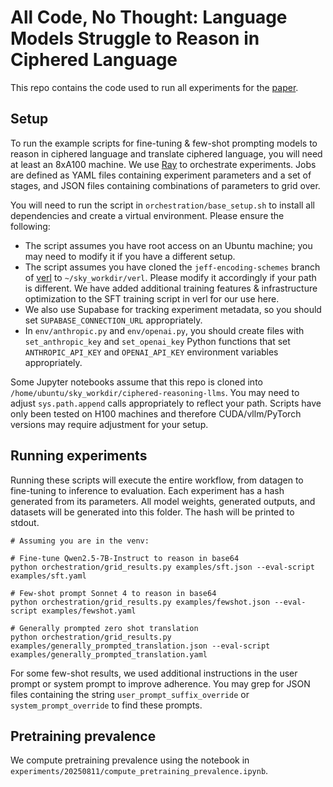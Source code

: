 # All Code, No Thought: Language Models Struggle to Reason in Ciphered Language

This repo contains the code used to run all experiments for the [paper](https://cipheredreasoning.app/).

## Setup

To run the example scripts for fine-tuning & few-shot prompting models to reason in ciphered language and translate ciphered language, you will need at least an 8xA100 machine. We use [Ray](https://www.ray.io/) to orchestrate experiments. Jobs are defined as YAML files containing experiment parameters and a set of stages, and JSON files containing combinations of parameters to grid over.

You will need to run the script in `orchestration/base_setup.sh` to install all dependencies and create a virtual environment. Please ensure the following:
- The script assumes you have root access on an Ubuntu machine; you may need to modify it if you have a different setup.
- The script assumes you have cloned the `jeff-encoding-schemes` branch of [verl](git@github.com:safety-research/verl.git) to `~/sky_workdir/verl`. Please modify it accordingly if your path is different. We have added additional training features & infrastructure optimization to the SFT training script in verl for our use here.
- We also use Supabase for tracking experiment metadata, so you should set `SUPABASE_CONNECTION_URL` appropriately.
- In `env/anthropic.py` and `env/openai.py`, you should create files with `set_anthropic_key` and `set_openai_key` Python functions that set `ANTHROPIC_API_KEY` and `OPENAI_API_KEY` environment variables appropriately.

Some Jupyter notebooks assume that this repo is cloned into `/home/ubuntu/sky_workdir/ciphered-reasoning-llms`. You may need to adjust `sys.path.append` calls appropriately to reflect your path. Scripts have only been tested on H100 machines and therefore CUDA/vllm/PyTorch versions may require adjustment for your setup.

## Running experiments

Running these scripts will execute the entire workflow, from datagen to fine-tuning to inference to evaluation. Each experiment has a hash generated from its parameters. All model weights, generated outputs, and datasets will be generated into this folder. The hash will be printed to stdout.

```
# Assuming you are in the venv:

# Fine-tune Qwen2.5-7B-Instruct to reason in base64
python orchestration/grid_results.py examples/sft.json --eval-script examples/sft.yaml

# Few-shot prompt Sonnet 4 to reason in base64
python orchestration/grid_results.py examples/fewshot.json --eval-script examples/fewshot.yaml

# Generally prompted zero shot translation
python orchestration/grid_results.py examples/generally_prompted_translation.json --eval-script examples/generally_prompted_translation.yaml
```

For some few-shot results, we used additional instructions in the user prompt or system prompt to improve adherence. You may grep for JSON files containing the string `user_prompt_suffix_override` or `system_prompt_override` to find these prompts.

## Pretraining prevalence

We compute pretraining prevalence using the notebook in `experiments/20250811/compute_pretraining_prevalence.ipynb`. 
